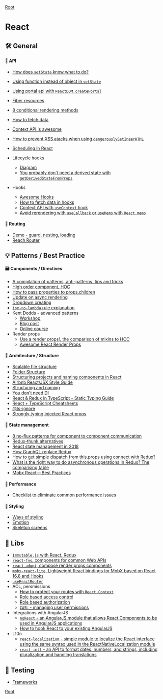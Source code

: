 [Root](/README.md)

# React

## 🛠 General

#### 🔬 API

- [How does `setState` know what to do?](https://overreacted.io/how-does-setstate-know-what-to-do/)
- [Using function instead of object in `setState`](https://medium.com/@wisecobbler/using-a-function-in-setstate-instead-of-an-object-1f5cfd6e55d1)
- [Using portal api with `ReactDOM.createPortal`](https://alligator.io/react/using-new-portal-feature-in-react/)
- [Fiber resources](https://github.com/koba04/react-fiber-resources)
- [8 conditional rendering methods](https://blog.logrocket.com/conditional-rendering-in-react-c6b0e5af381e)
- [How to fetch data](https://www.robinwieruch.de/react-fetching-data/#react-where-fetch-data)
- [Context API is awesome](https://medium.com/dailyjs/reacts-%EF%B8%8F-new-context-api-70c9fe01596b)
- [How to prevent XSS atacks when using `dengerouslySetIneerHTML`](https://dev.to/donghyukjacobjang/how-to-prevent-xss-attacks-when-using-dangerouslysetinnerhtml-in-react-1464)
- [Scheduling in React](https://philippspiess.com/scheduling-in-react)
- Lifecycle hooks
  - [Diagram](http://projects.wojtekmaj.pl/react-lifecycle-methods-diagram/)
  - [You probably don't need a derived state with `getDerivedStateFromProps`](https://reactjs.org/blog/2018/06/07/you-probably-dont-need-derived-state.html#recommendation-fully-controlled-component)

- Hooks
  - [Awesome Hooks](https://github.com/rehooks/awesome-react-hooks)
  - [How to fetch data in hooks](https://www.robinwieruch.de/react-hooks-fetch-data/)
  - [Context API with `useContext` hook](https://kentcdodds.com/blog/how-to-use-react-context-effectively)
  - [Avoid rerendering with `useCallback` or `useMemo` with `React.memo`](https://scrimba.com/c/cyGEEcn)

#### 🏰 Routing

- [Demo - guard, nesting, loading](https://codesandbox.io/s/j14yyvn3j9)
- [Reach Router](https://reach.tech/router)

## 💡 Patterns / Best Practice

#### 🗃 Components / Directives

- [A compilation of patterns, anti-patterns, tips and tricks](https://github.com/vasanthk/react-bits)
- [High order component, HOC](https://levelup.gitconnected.com/understanding-react-higher-order-components-by-example-95e8c47c8006)
- [How to pass properties to props.children](https://stackoverflow.com/questions/32370994/how-to-pass-props-to-this-props-children)
- [Update on async rendering](https://reactjs.org/blog/2018/03/27/update-on-async-rendering.html)
- [Dropdown creating](https://codedaily.io/tutorials/63/Create-a-Dropdown-in-React-that-Closes-When-the-Body-is-Clicked)
- [`jsx-no-lambda` rule explanation](https://github.com/facebook/create-react-app/issues/4801#issuecomment-409553780)
- Kent Dodds - advanced patterns
  - [Workshop](https://codesandbox.io/s/github/kentcdodds/advanced-react-patterns-v2)
  - [Blog post](https://blog.kentcdodds.com/advanced-react-component-patterns-56af2b74bc5f)
  - [Online course](https://courses.reach.tech/courses/250055/lectures/3897343)
- Render props
  - [Use a render props!, the comparison of mixins to HOC](https://cdb.reacttraining.com/use-a-render-prop-50de598f11ce)
  - [Awesome React Render Props](https://github.com/jaredpalmer/awesome-react-render-props)

#### 💼 Architecture / Structure

- [Scalable file structure](http://react-file-structure.surge.sh/)
- [Folder Structure](https://gist.github.com/ryanflorence/daafb1e3cb8ad740b346)
- [Structuring projects and naming components in React](https://hackernoon.com/structuring-projects-and-naming-components-in-react-1261b6e18d76)
- [Airbnb React/JSX Style Guide](https://github.com/airbnb/javascript/tree/master/react)
- [Structuring and naming](https://hackernoon.com/structuring-projects-and-naming-components-in-react-1261b6e18d76)
- [You don't need DI](https://hackernoon.com/you-dont-need-to-know-dependency-injection-2e9d2ba1978a)
- [React & Redux in TypeScript - Static Typing Guide](https://github.com/piotrwitek/react-redux-typescript-guide)
- [React + TypeScript Cheatsheets](https://github.com/sw-yx/react-typescript-cheatsheet)
- [@ts-ignore](https://github.com/Microsoft/TypeScript/issues/19573)
- [Strongly typing injected React props](https://medium.com/@prashaantt/strongly-typing-injected-react-props-635a6828acaf)

#### 🚦 State management

- [8 no-flux patterns for component to component communication](https://www.javascriptstuff.com/component-communication/)
- [Redux-thunk alternatives](https://github.com/verekia/js-stack-from-scratch/issues/138#issuecomment-285447602)
- [React state management in 2018](https://dev.to/jpnelson/the-state-of-the-state-react-state-management-in-2018-2l0c)
- [How GraphQL replace Redux](https://hackernoon.com/how-graphql-replaces-redux-3fff8289221d)
- [How to get simple dispatch from this.props using connect with Redux?](https://stackoverflow.com/questions/34458261/how-to-get-simple-dispatch-from-this-props-using-connect-w-redux)
- [What is the right way to do asynchronous operations in Redux? The comparising table](https://decembersoft.com/posts/what-is-the-right-way-to-do-asynchronous-operations-in-redux/)
- [Mobx React — Best Practices](https://medium.com/dailyjs/mobx-react-best-practices-17e01cec4140)

#### 🧨 Performance

- [Checklist to eliminate common performance issues](https://logrocket-blog.ghost.io/death-by-a-thousand-cuts-a-checklist-for-eliminating-common-react-performance-issues)

#### 🌷 Styling

- [Ways of styling](https://codeburst.io/styling-in-react-5aafecc5edd3)
- [Emotion](https://emotion.sh/docs/introduction)
- [Skeleton screens](https://alligator.io/react/skeleton-screens-react-and-react-native/)

## 🔭 Libs

- [`Immutable.js` with React, Redux](https://www.fullstackreact.com/articles/using-immutablejs-with-react-and-redux/)
- [`react-fns`, components for common Web APIs](https://react-fns.netlify.com/en/)
- [`react-adopt`, compose render props components](https://www.npmjs.com/package/react-adopt)
- [`mobx-react-lite`, Lightweight React bindings for MobX based on React 16.8 and Hooks](https://github.com/mobxjs/mobx-react-lite)
- [`useReactRouter`](https://github.com/CharlesStover/use-react-router)
- ACL, persmissions
  - [How to protect your routes with `React.Context`](https://medium.freecodecamp.org/how-to-protect-your-routes-with-react-context-717670c4713a)
  - [Role based access control](https://labnotes.panderalabs.com/access-control-in-a-react-ui-71f1df60f354)
  - [Role based authorization](https://hackernoon.com/role-based-authorization-in-react-c70bb7641db4)
  - [`CASL` - managing user permissions](https://medium.com/dailyjs/managing-user-permissions-in-your-react-app-a93a94ff9b40)
- Integrations with AngularJS
  - [`ngReact` - an AngularJS module that allows React Components to be used in AngularJS applications](https://github.com/ngReact/ngReact)
  - [How to hook React to your existing AngularJS](https://codeburst.io/how-to-hook-reactjs-to-your-existing-angularjs-1-x-app-5ab1ac59c0c1)
- L10n
  - [`react-localization` - simple module to localize the React interface using the same syntax used in the ReactNativeLocalization module](https://codesandbox.io/s/y0pqy3nqkz)
  - [`react-intl` - an API to format dates, numbers, and strings, including pluralization and handling translations](https://codesandbox.io/s/n0k72vw064)

## 🔦 Testing

- [Frameworks](https://reactjs.org/community/testing.html)

[Root](/README.md)

